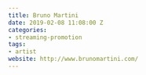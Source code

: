 ```yaml
---
title: Bruno Martini
date: 2019-02-08 11:08:00 Z
categories:
- streaming-promotion
tags:
- artist
website: http://www.brunomartini.com/
---
```



